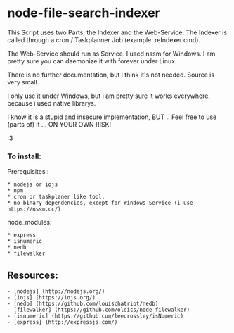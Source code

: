 node-file-search-indexer
===

This Script uses two Parts, the Indexer and the Web-Service.
The Indexer is called through a cron / Taskplanner Job (example: reIndexer.cmd).

The Web-Service should run as Service.
I used nssm for Windows.
I am pretty sure you can daemonize it with forever under Linux.

There is no further documentation, but i think it's not needed. Source is very small.

I only use it under Windows, but i am pretty sure it works everywhere, 
because i used native librarys.

I know it is a stupid and insecure implementation, BUT .. 
Feel free to use (parts of) it  ... ON YOUR OWN RISK!

:3



### To install:

Prerequisites :

    * nodejs or iojs
	* npm
	* cron or taskplaner like tool.
	* no binary dependencies, except for Windows-Service (i use https://nssm.cc/)


node_modules:

	* express
	* isnumeric
	* nedb
	* filewalker


Resources:
---

	- [nodejs] (http://nodejs.org/)
	- [iojs] (https://iojs.org/)
	- [nedb] (https://github.com/louischatriot/nedb)
	- [filewalker] (https://github.com/oleics/node-filewalker)
	- [isnumeric] (https://github.com/leecrossley/isNumeric)
	- [express] (http://expressjs.com/)
